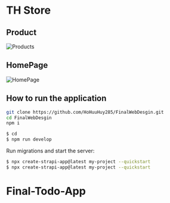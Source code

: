 # TH Store

## Product
![Products](https://github.com/HoHuuHuy285/FinalWebDesgin/assets/118819624/408333f0-7396-46b8-85fe-f131ae1c4837)

## HomePage
![HomePage](https://github.com/HoHuuHuy285/FinalWebDesgin/assets/118819624/be13e9a9-ea4b-4a9b-8fba-99055e39986b)


## How to run the application
```sh
git clone https://github.com/HoHuuHuy285/FinalWebDesgin.git
cd FinalWebDesgin
npm i
```

```sh
$ cd
$ npm run develop
```

Run migrations and start the server:

```sh
$ npx create-strapi-app@latest my-project --quickstart
$ npx create-strapi-app@latest my-project --quickstart
```
# Final-Todo-App

